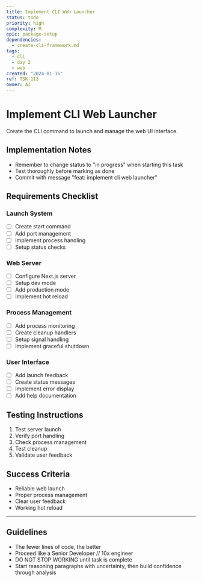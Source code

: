 ```yaml
---
title: Implement CLI Web Launcher
status: todo
priority: high
complexity: M
epic: package-setup
dependencies:
  - create-cli-framework.md
tags:
  - cli
  - day 2
  - web
created: "2024-01-15"
ref: TSK-113
owner: AI
---
```


# Implement CLI Web Launcher

Create the CLI command to launch and manage the web UI interface.

## Implementation Notes

- Remember to change status to "in progress" when starting this task
- Test thoroughly before marking as done
- Commit with message "feat: implement cli web launcher"

## Requirements Checklist

### Launch System

- [ ] Create start command
- [ ] Add port management
- [ ] Implement process handling
- [ ] Setup status checks

### Web Server

- [ ] Configure Next.js server
- [ ] Setup dev mode
- [ ] Add production mode
- [ ] Implement hot reload

### Process Management

- [ ] Add process monitoring
- [ ] Create cleanup handlers
- [ ] Setup signal handling
- [ ] Implement graceful shutdown

### User Interface

- [ ] Add launch feedback
- [ ] Create status messages
- [ ] Implement error display
- [ ] Add help documentation

## Testing Instructions

1. Test server launch
2. Verify port handling
3. Check process management
4. Test cleanup
5. Validate user feedback

## Success Criteria

- Reliable web launch
- Proper process management
- Clear user feedback
- Working hot reload

---

## Guidelines

- The fewer lines of code, the better
- Proceed like a Senior Developer // 10x engineer
- DO NOT STOP WORKING until task is complete
- Start reasoning paragraphs with uncertainty, then build confidence through analysis
